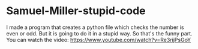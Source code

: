 # Samuel-Miller-stupid-code
I made a program that creates a python file which checks the number is even or odd. But it is going to do it in a stupid way. So that's the funny part.
<br>You can watch the video: 
https://www.youtube.com/watch?v=Re3rijPsGoY
